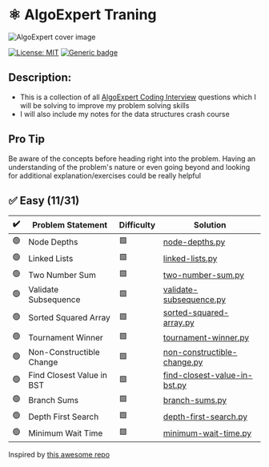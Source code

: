 
# ⚛ AlgoExpert Traning

![AlgoExpert cover image](https://cdn.prod.website-files.com/66bc0319fce51f7e5568a809/66cccf9f0831b90db80f9e82_63d939d762e51477220cd31b_AlgoExpert.webp)

 [![License: MIT](https://img.shields.io/badge/License-MIT-yellow.svg)](https://opensource.org/licenses/MIT "MIT License")
 [![Generic badge](https://img.shields.io/badge/lang-python-yellow.svg)](https://www.python.org/)

## Description:
- This is a collection of all [AlgoExpert Coding Interview](https://www.algoexpert.io/questions) questions which I will be solving to improve my problem solving skills </br>
- I will also include my notes for the data structures crash course

## Pro Tip
Be aware of the concepts before heading right into the problem. Having an understanding of the problem's nature or even going beyond and looking for additional explanation/exercises could be really helpful

## ✅ Easy (11/31)

| ✔️ | Problem Statement | Difficulty | Solution |
|----|-------------------|------------|----------|
| 🟢 | Node Depths | 🟩 | [node-depths.py](questions/easy/node-depths.py) |
| 🟢 | Linked Lists | 🟩 | [linked-lists.py](questions/easy/linked-lists.py) |
| 🟢 | Two Number Sum | 🟩 | [two-number-sum.py](questions/easy/two-number-sum.py) |
| 🟢 | Validate Subsequence | 🟩 | [validate-subsequence.py](questions/easy/validate-subsequence.py) |
| 🟢 | Sorted Squared Array | 🟩 | [sorted-squared-array.py](questions/easy/sorted-squared-array.py) |
| 🟢 | Tournament Winner | 🟩 | [tournament-winner.py](questions/easy/tournament-winner.py) |
| 🟢 | Non-Constructible Change | 🟩 | [non-constructible-change.py](questions/easy/non-constructible-change.py) |
| 🟢 | Find Closest Value in BST | 🟩 | [find-closest-value-in-bst.py](questions/easy/find-closest-value-in-bst.py) |
| 🟢 | Branch Sums | 🟩 | [branch-sums.py](questions/easy/branch-sums.py) |
| 🟢 | Depth First Search | 🟩 | [depth-first-search.py](questions/easy/depth-first-search.py) |
| 🟢 | Minimum Wait Time | 🟩 | [minimum-wait-time.py](questions/easy/minimum-wait-time.py) |



Inspired by [this awesome repo](https://github.com/das-jishu/algoexpert-data-structures-algorithms)
